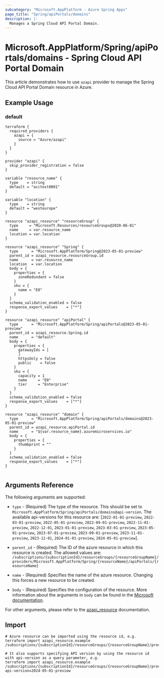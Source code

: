 ```yaml
---
subcategory: "Microsoft.AppPlatform - Azure Spring Apps"
page_title: "Spring/apiPortals/domains"
description: |-
  Manages a Spring Cloud API Portal Domain.
---
```


# Microsoft.AppPlatform/Spring/apiPortals/domains - Spring Cloud API Portal Domain

This article demonstrates how to use `azapi` provider to manage the Spring Cloud API Portal Domain resource in Azure.

## Example Usage

### default

```hcl
terraform {
  required_providers {
    azapi = {
      source = "Azure/azapi"
    }
  }
}

provider "azapi" {
  skip_provider_registration = false
}

variable "resource_name" {
  type    = string
  default = "acctest0001"
}

variable "location" {
  type    = string
  default = "westeurope"
}

resource "azapi_resource" "resourceGroup" {
  type     = "Microsoft.Resources/resourceGroups@2020-06-01"
  name     = var.resource_name
  location = var.location
}

resource "azapi_resource" "Spring" {
  type      = "Microsoft.AppPlatform/Spring@2023-05-01-preview"
  parent_id = azapi_resource.resourceGroup.id
  name      = var.resource_name
  location  = var.location
  body = {
    properties = {
      zoneRedundant = false
    }
    sku = {
      name = "E0"
    }
  }
  schema_validation_enabled = false
  response_export_values    = ["*"]
}

resource "azapi_resource" "apiPortal" {
  type      = "Microsoft.AppPlatform/Spring/apiPortals@2023-05-01-preview"
  parent_id = azapi_resource.Spring.id
  name      = "default"
  body = {
    properties = {
      gatewayIds = [
      ]
      httpsOnly = false
      public    = false
    }
    sku = {
      capacity = 1
      name     = "E0"
      tier     = "Enterprise"
    }
  }
  schema_validation_enabled = false
  response_export_values    = ["*"]
}

resource "azapi_resource" "domain" {
  type      = "Microsoft.AppPlatform/Spring/apiPortals/domains@2023-05-01-preview"
  parent_id = azapi_resource.apiPortal.id
  name      = "${var.resource_name}.azuremicroservices.io"
  body = {
    properties = {
      thumbprint = ""
    }
  }
  schema_validation_enabled = false
  response_export_values    = ["*"]
}


```



## Arguments Reference

The following arguments are supported:

* `type` - (Required) The type of the resource. This should be set to `Microsoft.AppPlatform/Spring/apiPortals/domains@api-version`. The available api-versions for this resource are: [`2022-01-01-preview`, `2022-03-01-preview`, `2022-05-01-preview`, `2022-09-01-preview`, `2022-11-01-preview`, `2022-12-01`, `2023-01-01-preview`, `2023-03-01-preview`, `2023-05-01-preview`, `2023-07-01-preview`, `2023-09-01-preview`, `2023-11-01-preview`, `2023-12-01`, `2024-01-01-preview`, `2024-05-01-preview`].

* `parent_id` - (Required) The ID of the azure resource in which this resource is created. The allowed values are:  
  `/subscriptions/{subscriptionId}/resourceGroups/{resourceGroupName}/providers/Microsoft.AppPlatform/Spring/{resourceName}/apiPortals/{resourceName}`

* `name` - (Required) Specifies the name of the azure resource. Changing this forces a new resource to be created.

* `body` - (Required) Specifies the configuration of the resource. More information about the arguments in `body` can be found in the [Microsoft documentation](https://learn.microsoft.com/en-us/azure/templates/Microsoft.AppPlatform/Spring/apiPortals/domains?pivots=deployment-language-terraform).

For other arguments, please refer to the [azapi_resource](https://registry.terraform.io/providers/Azure/azapi/latest/docs/resources/resource) documentation.

## Import

 ```shell
 # Azure resource can be imported using the resource id, e.g.
 terraform import azapi_resource.example /subscriptions/{subscriptionId}/resourceGroups/{resourceGroupName}/providers/Microsoft.AppPlatform/Spring/{resourceName}/apiPortals/{resourceName}/domains/{resourceName}
 
 # It also supports specifying API version by using the resource id with api-version as a query parameter, e.g.
 terraform import azapi_resource.example /subscriptions/{subscriptionId}/resourceGroups/{resourceGroupName}/providers/Microsoft.AppPlatform/Spring/{resourceName}/apiPortals/{resourceName}/domains/{resourceName}?api-version=2024-05-01-preview
 ```
